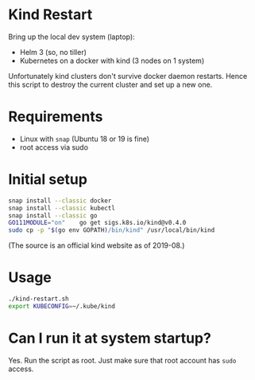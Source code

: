 # Kind Restart

Bring up the local dev system (laptop):
  - Helm 3 (so, no tiller)
  - Kubernetes on a docker with kind (3 nodes on 1 system)

Unfortunately kind clusters don't survive docker daemon restarts. Hence
this script to destroy the current cluster and set up a new one.

# Requirements

  - Linux with `snap` (Ubuntu 18 or 19 is fine)
  - root access via sudo

# Initial setup

```bash
snap install --classic docker
snap install --classic kubectl
snap install --classic go
GO111MODULE="on"    go get sigs.k8s.io/kind@v0.4.0
sudo cp -p "$(go env GOPATH)/bin/kind" /usr/local/bin/kind
```

(The source is an official kind website as of 2019-08.)

# Usage

```bash
./kind-restart.sh
export KUBECONFIG=~/.kube/kind
```

# Can I run it at system startup?

Yes. Run the script as root. Just make sure that root account has `sudo` access.

